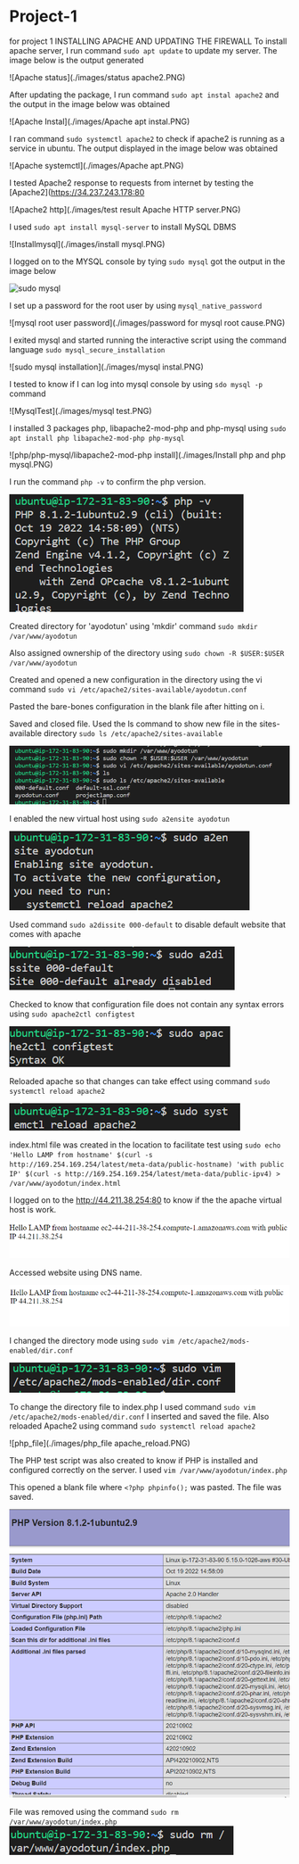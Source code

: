 # Project-1
for project 1
INSTALLING APACHE AND UPDATING THE FIREWALL
To install apache server, I run command `sudo apt update` to update my server. The image below is the output generated

![Apache status](./images/status apache2.PNG)

After updating the package, I run command `sudo apt instal apache2` and the output in the image below was obtained

![Apache Instal](./images/Apache apt instal.PNG)

I ran command `sudo systemctl apache2` to check if apache2 is running as a service in ubuntu. The output displayed in the image below was obtained

![Apache systemctl](./images/Apache apt.PNG)

I tested Apache2 response to requests from internet by testing the [Apache2](https://34.237.243.178:80

![Apache2 http](./images/test result Apache HTTP server.PNG)

I used `sudo apt install mysql-server` to install MySQL DBMS

![Installmysql](./images/install mysql.PNG)

I logged on to the MYSQL console by tying `sudo mysql` got the output in the image below

![sudo mysql](./images/msqllogin.PNG)

I set up a password for the root user by using `mysql_native_password`

![mysql root user password](./images/password for mysql root cause.PNG)

I exited mysql and started running the interactive script using the command language `sudo mysql_secure_installation` 

![sudo mysql installation](./images/mysql instal.PNG)

I tested to know if I can log into mysql console by using `sdo mysql -p` command

![MysqlTest](./images/mysql test.PNG)

I installed 3 packages php, libapache2-mod-php and php-mysql using `sudo apt install php libapache2-mod-php php-mysql`

![php/php-mysql/libapache2-mod-php install](./images/Install php and php mysql.PNG)

I run the command `php -v` to confirm the php version. 

![php version](./images/php_version.PNG)

Created directory for 'ayodotun' using 'mkdir' command `sudo mkdir /var/www/ayodotun`

Also assigned ownership of the directory using `sudo chown -R $USER:$USER /var/www/ayodotun`

Created and opened a new configuration in the directory using the vi command `sudo vi /etc/apache2/sites-available/ayodotun.conf`

Pasted the bare-bones configuration in the blank file after hitting on i.

Saved and closed file. Used the ls command to show new file in the sites-available directory `sudo ls /etc/apache2/sites-available`

![sites_available_directory](./images/sites_available_directory_ayodotun.PNG)

I enabled the new virtual host using `sudo a2ensite ayodotun`

![enable_virtual_host](./images/enable_site.PNG)

Used command `sudo a2dissite 000-default` to disable default website that comes with apache

![disable_default_website](./images/disable_default_website.PNG)

Checked to know that configuration file does not contain any syntax errors using `sudo apache2ctl configtest`

![config_check](./images/config_ok.PNG)

Reloaded apache so that changes can take effect using command `sudo systemctl reload apache2`

![apache reload](./images/apache_reload.PNG)

index.html file was created in the location to facilitate test using `sudo echo 'Hello LAMP from hostname' $(curl -s http://169.254.169.254/latest/meta-data/public-hostname) 'with public IP' $(curl -s http://169.254.169.254/latest/meta-data/public-ipv4) > /var/www/ayodotun/index.html`

I logged on to the http://44.211.38.254:80 to know if the the apache virtual host is work.

![apache active](./images/virtual_apache_active.PNG)

Accessed website using DNS name. 

![Apache_DNS](./images/DNS_active.PNG)

I changed the directory mode using `sudo vim /etc/apache2/mods-enabled/dir.conf`

![index.php](./images/change_index.php.PNG)

To change the directory file to index.php I used command `sudo vim /etc/apache2/mods-enabled/dir.conf`
I inserted and saved the file. Also reloaded Apache2 using command `sudo systemctl reload apache2`

![php_file](./images/php_file apache_reload.PNG)

The PHP test script was also created to know if PHP is installed and configured correctly on the server. I used `vim /var/www/ayodotun/index.php`

This opened a blank file where `<?php
phpinfo();` was pasted. The file was saved.

![php_test](./images/php_test.PNG)


File was removed using the command `sudo rm /var/www/ayodotun/index.php`
![file.removed](./images/file_removed.PNG)